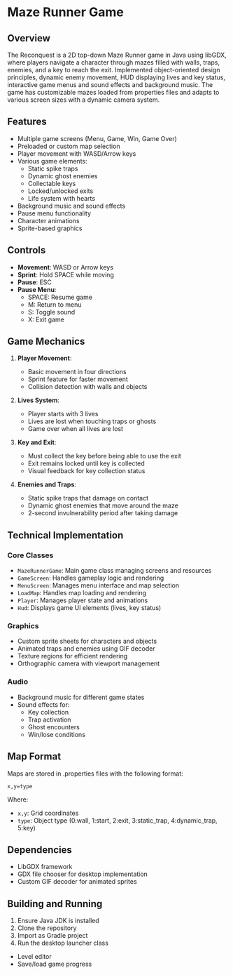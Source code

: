# Maze Runner Game

## Overview
The Reconquest is a 2D top-down Maze Runner game in Java
using libGDX, where players navigate a character through mazes
filled with walls, traps, enemies, and a key to reach the exit.
Implemented object-oriented design principles, dynamic enemy
movement, HUD displaying lives and key status, interactive game
menus and sound effects and background music. The game has
customizable mazes loaded from properties files and adapts to
various screen sizes with a dynamic camera system.
## Features
- Multiple game screens (Menu, Game, Win, Game Over)
- Preloaded or custom map selection
- Player movement with WASD/Arrow keys
- Various game elements:
  - Static spike traps
  - Dynamic ghost enemies
  - Collectable keys
  - Locked/unlocked exits
  - Life system with hearts
- Background music and sound effects
- Pause menu functionality
- Character animations
- Sprite-based graphics

## Controls
- **Movement**: WASD or Arrow keys
- **Sprint**: Hold SPACE while moving
- **Pause**: ESC
- **Pause Menu**:
  - SPACE: Resume game
  - M: Return to menu
  - S: Toggle sound
  - X: Exit game

## Game Mechanics
1. **Player Movement**:
   - Basic movement in four directions
   - Sprint feature for faster movement
   - Collision detection with walls and objects

2. **Lives System**:
   - Player starts with 3 lives
   - Lives are lost when touching traps or ghosts
   - Game over when all lives are lost

3. **Key and Exit**:
   - Must collect the key before being able to use the exit
   - Exit remains locked until key is collected
   - Visual feedback for key collection status

4. **Enemies and Traps**:
   - Static spike traps that damage on contact
   - Dynamic ghost enemies that move around the maze
   - 2-second invulnerability period after taking damage

## Technical Implementation
### Core Classes
- `MazeRunnerGame`: Main game class managing screens and resources
- `GameScreen`: Handles gameplay logic and rendering
- `MenuScreen`: Manages menu interface and map selection
- `LoadMap`: Handles map loading and rendering
- `Player`: Manages player state and animations
- `Hud`: Displays game UI elements (lives, key status)

### Graphics
- Custom sprite sheets for characters and objects
- Animated traps and enemies using GIF decoder
- Texture regions for efficient rendering
- Orthographic camera with viewport management

### Audio
- Background music for different game states
- Sound effects for:
  - Key collection
  - Trap activation
  - Ghost encounters
  - Win/lose conditions

## Map Format
Maps are stored in .properties files with the following format:
```
x,y=type
```
Where:
- `x,y`: Grid coordinates
- `type`: Object type (0:wall, 1:start, 2:exit, 3:static_trap, 4:dynamic_trap, 5:key)

## Dependencies
- LibGDX framework
- GDX file chooser for desktop implementation
- Custom GIF decoder for animated sprites

## Building and Running
1. Ensure Java JDK is installed
2. Clone the repository
3. Import as Gradle project
4. Run the desktop launcher class
- Level editor
- Save/load game progress
